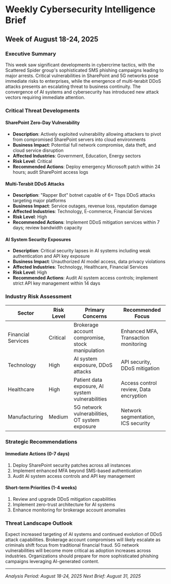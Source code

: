 # Weekly Cybersecurity Intelligence Brief
## Week of August 18-24, 2025

### Executive Summary
This week saw significant developments in cybercrime tactics, with the Scattered Spider group's sophisticated SMS phishing campaigns leading to major arrests. Critical vulnerabilities in SharePoint and 5G networks pose immediate risks to enterprises, while the emergence of multi-terabit DDoS attacks presents an escalating threat to business continuity. The convergence of AI systems and cybersecurity has introduced new attack vectors requiring immediate attention.

### Critical Threat Developments

#### SharePoint Zero-Day Vulnerability
- **Description**: Actively exploited vulnerability allowing attackers to pivot from compromised SharePoint servers into cloud environments
- **Business Impact**: Potential full network compromise, data theft, and cloud service disruption
- **Affected Industries**: Government, Education, Energy sectors
- **Risk Level**: Critical
- **Recommended Actions**: Deploy emergency Microsoft patch within 24 hours; audit SharePoint access logs

#### Multi-Terabit DDoS Attacks
- **Description**: "Rapper Bot" botnet capable of 6+ Tbps DDoS attacks targeting major platforms
- **Business Impact**: Service outages, revenue loss, reputation damage
- **Affected Industries**: Technology, E-commerce, Financial Services
- **Risk Level**: High
- **Recommended Actions**: Implement DDoS mitigation services within 7 days; review bandwidth capacity

#### AI System Security Exposures
- **Description**: Critical security lapses in AI systems including weak authentication and API key exposure
- **Business Impact**: Unauthorized AI model access, data privacy violations
- **Affected Industries**: Technology, Healthcare, Financial Services
- **Risk Level**: High
- **Recommended Actions**: Audit AI system access controls; implement strict API key management within 14 days

### Industry Risk Assessment
| Sector | Risk Level | Primary Concerns | Recommended Focus |
|--------|------------|------------------|-------------------|
| Financial Services | Critical | Brokerage account compromise, stock manipulation | Enhanced MFA, Transaction monitoring |
| Technology | High | AI system exposure, DDoS attacks | API security, DDoS mitigation |
| Healthcare | High | Patient data exposure, AI system vulnerabilities | Access control review, Data encryption |
| Manufacturing | Medium | 5G network vulnerabilities, OT system exposure | Network segmentation, ICS security |

### Strategic Recommendations

#### Immediate Actions (0-7 days)
1. Deploy SharePoint security patches across all instances
2. Implement enhanced MFA beyond SMS-based authentication
3. Audit AI system access controls and API key management

#### Short-term Priorities (1-4 weeks)
1. Review and upgrade DDoS mitigation capabilities
2. Implement zero-trust architecture for AI systems
3. Enhance monitoring for brokerage account anomalies

### Threat Landscape Outlook
Expect increased targeting of AI systems and continued evolution of DDoS attack capabilities. Brokerage account compromises will likely escalate as criminals shift focus from traditional financial fraud. 5G network vulnerabilities will become more critical as adoption increases across industries. Organizations should prepare for more sophisticated phishing campaigns leveraging AI-generated content.

---
*Analysis Period: August 18-24, 2025*
*Next Brief: August 31, 2025*
